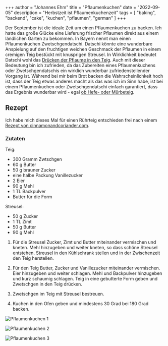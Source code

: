 +++
author = "Johannes Ehm"
title = "Pflaumenkuchen"
date = "2022-09-05"
description = "Herbstzeit ist Pflaumenkuchenzeit"
tags = [
	"baking",
	"backend",
	"cake",
	"kuchen",
	"pflaumen",
	"german"
]
+++

Der September ist die ideale Zeit um einen Pflaumenkuchen zu backen. Ich hatte das große Glücke eine Lieferung frischer Pflaumen direkt aus einem ländlichen Garten zu bekommen. In Bayern nennt man einen Pflaumenkuchen Zwetschgendatschi. Datschi könnte eine wunderbare Anspielung auf den fruchtigen weichen Geschmack der Pflaumen in einem cremigen Teig bestückt mit knusprigen Streusel. In Wirklichkeit bedeutet Datschi wohl das [Drücken der Pflaume in den Teig](https://de.wikipedia.org/wiki/Zwetschgenkuchen#:~:text=Das%20Wort%20%E2%80%9EDatschi%E2%80%9C%20leitet%20sich,M%C3%BCrbteig%20und%20ohne%20Streusel%20gebacken). Auch mit dieser Bedeutung bin ich zufrieden, da das Zubereiten eines Pflaumenkuchens oder Zwetschgendatschis ein wirklich wunderbar zufriedenstellender Vorgang ist. Während bei mir beim Brot backen die Wahrscheinlichkeit hoch ist, dass der Teig etwas anderes macht als das was ich im Sinn habe, ist bei einem Pflaumenkuchen oder Zwetschgendatschi einfach garantiert, dass das Ergebnis wunderbar wird - egal [ob Hefe- oder Mürbeteig](https://www.youtube.com/watch?v=ZxAo5Sk8Iz4&ab_channel=BayerischerRundfunk).

## Rezept

Ich habe mich dieses Mal für einen Rührteig entschieden frei nach einem [Rezept von cinnamonandcoriander.com](https://cinnamonandcoriander.com/de/pflaumenkuchen-mit-streusel-vom-blech-schnell-einfach/).

### Zutaten

Teig:

- 300 Gramm Zwtschgen
- 60 g Butter
- 50 g brauner Zucker
- eine halbe Packung Vanillezucker
- 2 Eier
- 90 g Mehl
- 1 TL Backpulver
- Butter für die Form

Streusel:

- 50 g Zucker
- 1 TL Zimt
- 50 g Butter
- 90 g Mehl

1. Für die Streusel Zucker, Zimt und Butter miteinander vermischen und kneten. Mehl hinzugeben und weiter kneten, so dass schöne Streusel entstehen. Streusel in den Kühlschrank stellen und in der Zwischenzeit den Teig herstellen.

2. Für den Teig Butter, Zucker und Vanillezucker miteinander vermischen. Eier hinzugeben und weiter schlagen. Mehl und Backpulver hinzugeben und kurz schaumig schlagen. Teig in eine gebutterte Form geben und Zwetschgen in den Teig drücken.

3. Zwetschgen im Teig mit Streusel bestreuen.

4. Kuchen in den Ofen geben und mindestens 30 Grad bei 180 Grad backen.

![Pflaumenkuchen 1](/20220903_DSC_4313.jpg)

![Pflaumenkuchen 2](/20220903_DSC_4315.jpg)

![Pflaumenkuchen 3](/20220903_DSC_4318.jpg)
